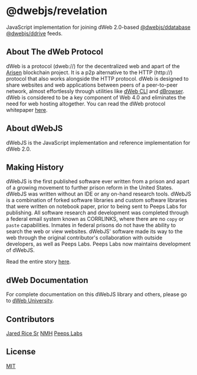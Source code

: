 # @dwebjs/revelation
JavaScript implementation for joining dWeb 2.0-based [@dwebjs/ddatabase](https://github.com/dwebjs/ddatabase) [@dwebjs/ddrive](https://github.com/dwebjs/ddrive) feeds.

## About The dWeb Protocol
dWeb is a protocol (dweb://) for the decentralized web and apart of the [Arisen](https://github.com/arisenio/technical-whitepaper) blockchain project. It is a p2p alternative to the HTTP (http://) protocol that also works alongside the HTTP protocol. dWeb is designed to share websites and web applications between peers of a peer-to-peer network, almost effortlessly through utilities like [dWeb CLI](https://github.com/dwebjs/cli) and [dBrowser](https://github.com/dbrowser/). dWeb is considered to be a key component of Web 4.0 and eliminates the need for web hosting altogether. You can read the dWeb protocol whitepaper [here](https://github.com/distributedweb/whitepaper).

## About dWebJS
dWebJS is the JavaScript implementation and reference implementation for dWeb 2.0. 

## Making History
dWebJS is the first published software ever written from a prison and apart of a growing movement to further prison reform in the United States. dWebJS was written without an IDE or any on-hand research tools. dWebJS is a combination of forked software libraries and custom software libraries that were written on notebook paper, prior to being sent to Peeps Labs for publishing. All software research and development was completed through a federal email system known as CORRLINKS, where there are no `copy` or `paste` capabilities. Inmates in federal prisons do not have the ability to search the web or view websites. dWebJS' software made its way to the web through the original contributor's collaboration with outside developers, as well as Peeps Labs. Peeps Labs now maintains development of dWebJS.

Read the entire story [here](https://github.com/dwebjs/making-history).

## dWeb Documentation
For complete documentation on this dWebJS library and others, please go to [dWeb University](https://dwebuniversity.com).

## Contributors
[Jared Rice Sr](jared@dpeeps.com)
[NMH](nmh@dpeeps.com)
[Peeps Labs](labs@dpeeps.com)

## License
[MIT](LICENSE.md)
